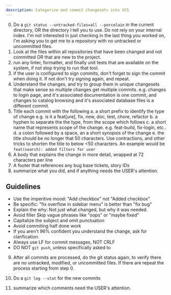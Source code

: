 ```yaml
---
description: Categorize and commit changesets into VCS
---
```


0. Do a `git status --untracked-files=all --porcelain` in the current directory, OR the directory I tell you to use. Do not rely on your internal index. I'm not interested in just checking in the last thing you worked on, I'm asking you to get me to a repository with no untracked or uncommitted files.
1. Look at the files within all repositories that have been changed and not committed OR that are new to the project.
2. run any linter, formatter, and finally unit tests that are available on the system, if not stop trying to run that tool.
3. if the user is configured to sign commits, don't forget to sign the commit when doing it. If not don't try signing again, and repeat.
4. Understand the changes, and try to group them in unique changesets that make sense so multiple changes get multiple commits. e.g. changes to login page, and it's associated documentation is one commit, and changes to catalog browsing and it's associated database files is a different commit.
5. Title each commit with the following
  a. a short prefix to identify the type of change e.g. is it a feat[ure], fix, new, doc, test, chore, refactor
  b. a hyphen to separate the the type, from the scope which follows
  c. a short name that represents scope of the change. e.g. feat-build, fix-login, etc..
  d. a colon followed by a space, an a short synopsis of the change
  e. the title should be no longer that 50 characters. Use contractions, and other tricks to shorten the title to below <50 characters. An example would be `feat(search): added filters for user`
6. A body that explains the change in more detail, wrapped at 72 characters per line
7. A footer that references any bug base tickets, story IDs
8. summarize what you did, and if anything needs the USER's attention.

## Guidelines
- Use the imperitive mood: "Add checkbox" not "Added checkbox"
- Be specific: "fix overflow in sidebar menu" is better than "fix bug"
- Explain the why: Not just what changed, but why it was needed.
- Avoid filler Skip vague phrases like "oops" or "maybe fixed"
- Capitalize the subject and omit punctuation
- Avoid commiting half done work
- If you aren't 96% confident you understand the change, ask for clarification.
- Always use LF for commit messages, NOT CRLF
- DO NOT `git push`, unless specifically asked to


9. After all commits are processed, do the git status again, to verify there are no untracked, modified, or uncommitted files. If there are repeat the process starting from step 0. 

10. Do a `git log --stat` for the new commits 

11. summarize which comments need the USER's attention.